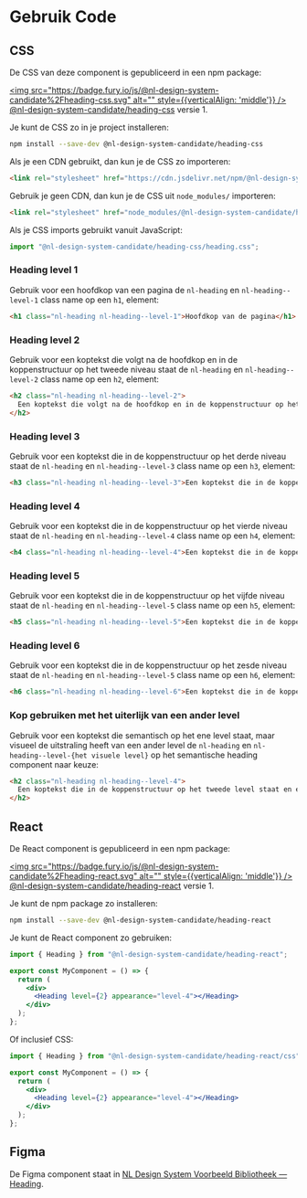 # Gebruik Code

## CSS

De CSS van deze component is gepubliceerd in een npm package:

[<img src="https://badge.fury.io/js/@nl-design-system-candidate%2Fheading-css.svg" alt="" style={{verticalAlign: 'middle'}} /> @nl-design-system-candidate/heading-css](https://www.npmjs.com/package/@nl-design-system-candidate/heading-css)
versie 1.

Je kunt de CSS zo in je project installeren:

```sh
npm install --save-dev @nl-design-system-candidate/heading-css
```

Als je een CDN gebruikt, dan kun je de CSS zo importeren:

```html
<link rel="stylesheet" href="https://cdn.jsdelivr.net/npm/@nl-design-system-candidate/heading-css@1/dist/heading.css" />
```

Gebruik je geen CDN, dan kun je de CSS uit `node_modules/` importeren:

```html
<link rel="stylesheet" href="node_modules/@nl-design-system-candidate/heading-css/dist/heading.css" />
```

Als je CSS imports gebruikt vanuit JavaScript:

```js
import "@nl-design-system-candidate/heading-css/heading.css";
```

### Heading level 1

Gebruik voor een hoofdkop van een pagina de `nl-heading` en `nl-heading--level-1` class name op een `h1`, element:

```html
<h1 class="nl-heading nl-heading--level-1">Hoofdkop van de pagina</h1>
```

### Heading level 2

Gebruik voor een koptekst die volgt na de hoofdkop en in de koppenstructuur op het tweede niveau staat de `nl-heading` en `nl-heading--level-2` class name op een `h2`, element:

```html
<h2 class="nl-heading nl-heading--level-2">
  Een koptekst die volgt na de hoofdkop en in de koppenstructuur op het tweede niveau staat
</h2>
```

### Heading level 3

Gebruik voor een koptekst die in de koppenstructuur op het derde niveau staat de `nl-heading` en `nl-heading--level-3` class name op een `h3`, element:

```html
<h3 class="nl-heading nl-heading--level-3">Een koptekst die in de koppenstructuur op het derde niveau staat</h3>
```

### Heading level 4

Gebruik voor een koptekst die in de koppenstructuur op het vierde niveau staat de `nl-heading` en `nl-heading--level-4` class name op een `h4`, element:

```html
<h4 class="nl-heading nl-heading--level-4">Een koptekst die in de koppenstructuur op het vierde niveau staat</h4>
```

### Heading level 5

Gebruik voor een koptekst die in de koppenstructuur op het vijfde niveau staat de `nl-heading` en `nl-heading--level-5` class name op een `h5`, element:

```html
<h5 class="nl-heading nl-heading--level-5">Een koptekst die in de koppenstructuur op het vijfde niveau staat</h5>
```

### Heading level 6

Gebruik voor een koptekst die in de koppenstructuur op het zesde niveau staat de `nl-heading` en `nl-heading--level-5` class name op een `h6`, element:

```html
<h6 class="nl-heading nl-heading--level-6">Een koptekst die in de koppenstructuur op het zesde niveau staat</h6>
```

### Kop gebruiken met het uiterlijk van een ander level

Gebruik voor een koptekst die semantisch op het ene level staat, maar visueel de uitstraling heeft van een ander level de `nl-heading` en `nl-heading--level-{het visuele level}` op het semantische heading component naar keuze:

```html
<h2 class="nl-heading nl-heading--level-4">
  Een koptekst die in de koppenstructuur op het tweede level staat en eruit ziet als het vierde level.
</h2>
```

## React

De React component is gepubliceerd in een npm package:

[<img src="https://badge.fury.io/js/@nl-design-system-candidate%2Fheading-react.svg" alt="" style={{verticalAlign: 'middle'}} /> @nl-design-system-candidate/heading-react](https://www.npmjs.com/package/@nl-design-system-candidate/heading-react)
versie 1.

Je kunt de npm package zo installeren:

```sh
npm install --save-dev @nl-design-system-candidate/heading-react
```

Je kunt de React component zo gebruiken:

```jsx
import { Heading } from "@nl-design-system-candidate/heading-react";

export const MyComponent = () => {
  return (
    <div>
      <Heading level={2} appearance="level-4"></Heading>
    </div>
  );
};
```

Of inclusief CSS:

```jsx
import { Heading } from "@nl-design-system-candidate/heading-react/css";

export const MyComponent = () => {
  return (
    <div>
      <Heading level={2} appearance="level-4"></Heading>
    </div>
  );
};
```

## Figma

De Figma component staat in [NL Design System Voorbeeld Bibliotheek — Heading](https://www.figma.com/design/FqAr99wvrlHxTJYAHkFRQN/NL-Design-System---Bibliotheek?node-id=153-1039).
